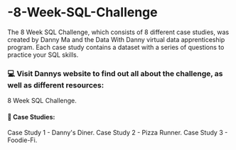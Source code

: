 # -8-Week-SQL-Challenge
The 8 Week SQL Challenge, which consists of 8 different case studies, was created by Danny Ma and the Data With Danny virtual data apprenticeship program. Each case study contains a dataset with a series of questions to practice your SQL skills.

### 💻 Visit Dannys website to find out all about the challenge, as well as different resources:
8 Week SQL Challenge.
#### 📌 Case Studies:
Case Study 1 - Danny's Diner.
Case Study 2 - Pizza Runner.
Case Study 3 - Foodie-Fi.
